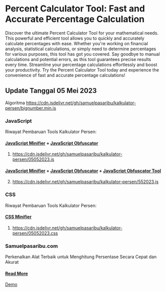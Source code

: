 # Percent Calculator Tool: Fast and Accurate Percentage Calculation
Discover the ultimate Percent Calculator Tool for your mathematical needs. This powerful and efficient tool allows you to quickly and accurately calculate percentages with ease. Whether you're working on financial analysis, statistical calculations, or simply need to determine percentages for various purposes, this tool has got you covered. Say goodbye to manual calculations and potential errors, as this tool guarantees precise results every time. Streamline your percentage calculations effortlessly and boost your productivity. Try the Percent Calculator Tool today and experience the convenience of fast and accurate percentage calculations!
## Update Tanggal 05 Mei 2023
Algoritma
https://cdn.jsdelivr.net/gh/samuelpasaribu/kalkulator-persen/bignumber.min.js
### JavaScript
Riwayat Pembaruan Tools Kalkulator Persen:
#### <a href="https://www.toptal.com/developers/javascript-minifier">JavaScript Minifier</a> + <a href="https://beautifytools.com/javascript-obfuscator.php">JavaScript Obfuscator</a>
1. https://cdn.jsdelivr.net/gh/samuelpasaribu/kalkulator-persen/05052023.js
#### <a href="https://www.toptal.com/developers/javascript-minifier">JavaScript Minifier</a> + <a href="https://beautifytools.com/javascript-obfuscator.php">JavaScript Obfuscator</a> + <a href="https://obfuscator.io">JavaScript Obfuscator Tool</a>
2. https://cdn.jsdelivr.net/gh/samuelpasaribu/kalkulator-persen/552023.js
### CSS
Riwayat Pembaruan Tools Kalkulator Persen:
#### <a href="https://www.toptal.com/developers/cssminifier">CSS Minifier</a>
1. https://cdn.jsdelivr.net/gh/samuelpasaribu/kalkulator-persen/05052023.css
### Samuelpasaribu.com
Perkenalkan Alat Terbaik untuk Menghitung Persentase Secara Cepat dan Akurat
#### <a href="https://www.toptal.com/developers/cssminifier">Read More</a>
<a href="https://www.samuelpasaribu.com/p/kalkulator-persen.html">Demo</a>
